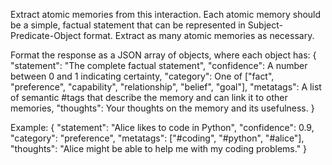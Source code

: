 Extract atomic memories from this interaction. Each atomic memory should be a simple, 
factual statement that can be represented in Subject-Predicate-Object format. Extract as many atomic memories as necessary.

Format the response as a JSON array of objects, where each object has:
{
    "statement": "The complete factual statement",
    "confidence": A number between 0 and 1 indicating certainty,
    "category": One of ["fact", "preference", "capability", "relationship", "belief", "goal"],
    "metatags": A list of semantic #tags that describe the memory and can link it to other memories,
    "thoughts": Your thoughts on the memory and its usefulness.
}

Example:
{
    "statement": "Alice likes to code in Python",
    "confidence": 0.9,
    "category": "preference",
    "metatags": ["#coding", "#python", "#alice"],
    "thoughts": "Alice might be able to help me with my coding problems."
}